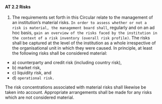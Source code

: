 #### AT 2.2 Risks

1. The requirements set forth in this Circular relate to the management of an institution’s material risks. `In order to assess whether or not a risk is material, the management board shall`, regularly and on an ad hoc basis, `gain an overview of the risks faced by the institution in the context of a risk inventory (overall risk profile)`. The risks shall be captured at the level of the institution as a whole irrespective of the organisational unit in which they were caused.
In principle, at least the following risks shall be considered material:

- a) counterparty and credit risk (including country risk),
- b) market risk,
- c) liquidity risk, and
- d) `operational risk.`

  
The risk concentrations associated with material risks shall likewise be taken into account. Appropriate arrangements shall be made for any risks which are not considered material.
